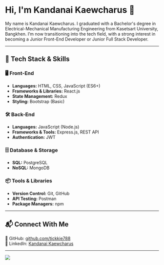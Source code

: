 # **Hi, I'm Kandanai Kaewcharus 👋**  

My name is Kandanai Kaewcharus. I graduated with a Bachelor's degree in Electrical-Mechanical Manufacturing Engineering from Kasetsart University, Bangkhen. I’m now transitioning into the tech field, with a strong interest in becoming a Junior Front-End Developer or Junior Full Stack Developer.  

---

## **🚀 Tech Stack & Skills**  

### **🖥️ Front-End**  
- **Languages:** HTML, CSS, JavaScript (ES6+)  
- **Frameworks & Libraries:** React.js 
- **State Management:** Redux  
- **Styling:** Bootstrap (Basic)  

### **🛠️ Back-End**  
- **Languages:** JavaScript (Node.js)  
- **Frameworks & Tools:** Express.js, REST API  
- **Authentication:** JWT  

### **🗄️ Database & Storage**  
- **SQL:** PostgreSQL  
- **NoSQL:** MongoDB  

### **📦 Tools & Libraries**  
- **Version Control:** Git, GitHub  
- **API Testing:** Postman  
- **Package Managers:** npm  

---

## **📬 Connect With Me**  
📌 GitHub: [github.com/tickkie788](https://github.com/tickkie788)  
📌 LinkedIn: [Kandanai Kaewcharus](https://www.linkedin.com/in/kandanai-kaewcharus/)  

---  

![](https://komarev.com/ghpvc/?username=tickkie788&color=brightgreen&base=20)
